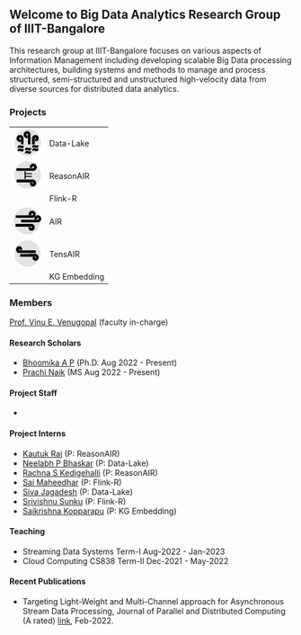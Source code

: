 
## Welcome to Big Data Analytics Research Group of IIIT-Bangalore

This research group at IIIT-Bangalore focuses on various aspects of Information Management including developing scalable Big Data processing architectures, building systems and methods to manage and process structured, semi-structured and unstructured high-velocity data from diverse sources for distributed data analytics.

### Projects
  <table>
  <tr>
    <td><a href="https://github.com/bda-uni-lu/AIRm">
  <img src="datalake.png" alt="Data-Lake" title="Data-Lake" width="50" height="50">
  </a></td>
    <td>Data-Lake</td>
  </tr>
  <tr>
      <td><a href="https://github.com/bda-uni-lu/AIRm">
  <img src="reasone.png" alt="Data-Lake" title="Data-Lake" width="50" height="50">
  </a></td>
    <td>ReasonAIR </td>
  </tr>
  <tr>
    <td></td>
    <td>Flink-R</td>
  </tr>
  <tr>
       <td><a href="https://github.com/bda-uni-lu/AIR">
  <img src="air.png" alt="AIR" title="Data-Lake" width="50" height="50">
  </a></td>
    <td>AIR</td>
  </tr>
  <tr>
       <td><a href="https://github.com/bda-uni-lu/AIRm">
  <img src="tensor.png" alt="TensAIR" title="TensAIR" width="50" height="50">
  </a></td>
    <td>TensAIR</td>
  </tr>
   <tr>
    <td></td>
    <td>KG Embedding</td>
  </tr>
</table>


### Members

[Prof. Vinu E. Venugopal](https://sites.google.com/site/vinueviitm) (faculty in-charge)

#### Research Scholars

- [Bhoomika A P](https://www.linkedin.com/in/bhoomika-a-p-4b8a8a144/) (Ph.D. Aug 2022 - Present) 
- [Prachi Naik](https://www.linkedin.com/in/prachi-naik-5834856a/) (MS Aug 2022 - Present) 

#### Project Staff

-

#### Project Interns

- [Kautuk Raj](https://in.linkedin.com/in/kautuk-raj-969a8727) (P: ReasonAIR)
- [Neelabh P Bhaskar](https://neelp2121.github.io/) (P: Data-Lake)
- [Rachna S Kedigehalli](https://rachnakedigehalli.github.io/) (P: ReasonAIR)
- [Sai Maheedhar](https://in.linkedin.com/in/sai-maheedhar-rddy-vardhireddy-451204216) (P: Flink-R)
- [Siva Jagadesh](https://siva-jagadesh.web.app/) (P: Data-Lake)
- [Srivishnu Sunku](https://in.linkedin.com/in/sunku-srivishnu-18a84a192) (P: Flink-R)
- [Saikrishna Kopparapu](https://in.linkedin.com/in/kopparapu-saikrishna-509b63205) (P: KG Embedding)

#### Teaching
- Streaming Data Systems Term-I Aug-2022 - Jan-2023
- Cloud Computing CS838 Term-II Dec-2021 - May-2022
 
#### Recent Publications

- Targeting Light-Weight and Multi-Channel approach for Asynchronous Stream Data Processing, Journal of Parallel and Distributed Computing (A rated) [link](https://www.sciencedirect.com/science/article/pii/S0743731522001022?dgcid=author), Feb-2022.

<body><script type="text/javascript" id="clstr_globe" src="//clustrmaps.com/globe.js?d=xg8XjIKN4i6suuKIRJub1zg457Ysym9judEWUnai50U"></script></body>

<!-- ```markdown 
Syntax highlighted code block

# Header 1
## Header 2
### Header 3

- Bulleted
- List

1. Numbered
2. List

**Bold** and _Italic_ and `Code` text

[Link](url) and ![Image](src)
```

For more details see [Basic writing and formatting syntax](https://docs.github.com/en/github/writing-on-github/getting-started-with-writing-and-formatting-on-github/basic-writing-and-formatting-syntax).

### Jekyll Themes

Your Pages site will use the layout and styles from the Jekyll theme you have selected in your [repository settings](https://github.com/bda-lab/bda-lab.github.io/settings/pages). The name of this theme is saved in the Jekyll `_config.yml` configuration file.

### Support or Contact

Having trouble with Pages? Check out our [documentation](https://docs.github.com/categories/github-pages-basics/) or [contact support](https://support.github.com/contact) and we’ll help you sort it out.-->

